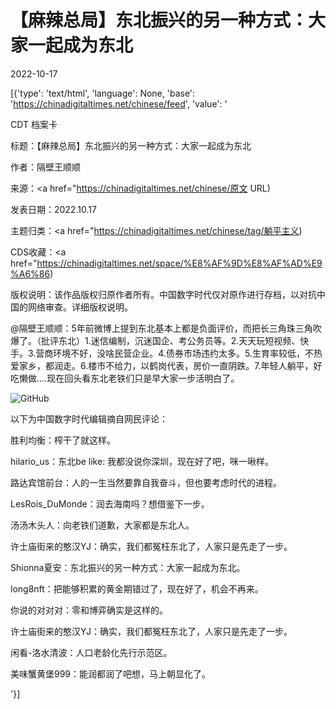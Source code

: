 # 【麻辣总局】东北振兴的另一种方式：大家一起成为东北

2022-10-17

[{'type': 'text/html', 'language': None, 'base': 'https://chinadigitaltimes.net/chinese/feed', 'value': '

CDT 档案卡

标题：【麻辣总局】东北振兴的另一种方式：大家一起成为东北

作者：隔壁王顺顺

来源：<a href="https://chinadigitaltimes.net/chinese/原文 URL)

发表日期：2022.10.17

主题归类：<a href="https://chinadigitaltimes.net/chinese/tag/躺平主义)

CDS收藏：<a href="https://chinadigitaltimes.net/space/%E8%AF%9D%E8%AF%AD%E9%A6%86)

版权说明：该作品版权归原作者所有。中国数字时代仅对原作进行存档，以对抗中国的网络审查。详细版权说明。







@隔壁王顺顺：5年前微博上提到东北基本上都是负面评价，而把长三角珠三角吹爆了。（批评东北）1.迷信编制，沉迷国企、考公务员等。2.天天玩短视频、快手。3.营商环境不好，没啥民营企业。4.债券市场违约太多。5.生育率较低，不热爱家乡，都润走。6.楼市不给力，以鹤岗代表，房价一直阴跌。7.年轻人躺平，好吃懒做&#8230;.现在回头看东北老铁们只是早大家一步活明白了。



![GitHub](https://chinadigitaltimes.net/chinese/files/2022/10/image-1665989810545.png)

以下为中国数字时代编辑摘自网民评论：



胜利均衡：榨干了就这样。

hilario_us：东北be like: 我都没说你深圳，现在好了吧，咪一啾样。

路达宾馆前台：人的一生当然要靠自我奋斗，但也要考虑时代的进程。

LesRois_DuMonde：润去海南吗？想借鉴下一步。

汤汤木头人：向老铁们道歉，大家都是东北人。

许士庙街来的憨汉YJ：确实，我们都冤枉东北了，人家只是先走了一步。

Shionna夏安：东北振兴的另一种方式：大家一起成为东北。

long8nft：把能够积累的黄金期错过了，现在好了，机会不再来。

你说的对对对：零和博弈确实是这样的。

许士庙街来的憨汉YJ：确实，我们都冤枉东北了，人家只是先走了一步。

闲看-洛水清波：人口老龄化先行示范区。

美味蟹黄堡999：能润都润了吧想，马上朝显化了。

'}]